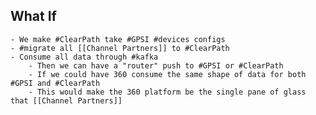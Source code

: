 ## What If
	- We make #ClearPath take #GPSI #devices configs
	- #migrate all [[Channel Partners]] to #ClearPath
	- Consume all data through #kafka
		- Then we can have a "router" push to #GPSI or #ClearPath
		- If we could have 360 consume the same shape of data for both #GPSI and #ClearPath
		- This would make the 360 platform be the single pane of glass that [[Channel Partners]]